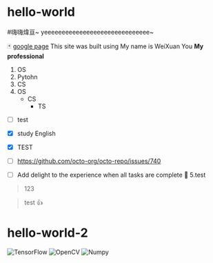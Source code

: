 # hello-world
#嗨嗨煒亘~
yeeeeeeeeeeeeeeeeeeeeeeeeeeeeee~

🃏
[google page](https://translate.google.com/)
This site was built using 
My name is WeiXuan You
**My professional**
1. OS
2. Pytohn
3. CS
4. OS
     - CS
       - TS 
- [ ] test
- [x] study English

- [x] TEST
- [ ] https://github.com/octo-org/octo-repo/issues/740
- [ ] Add delight to the experience when all tasks are complete :tada:
5.test
> 123

> test
:+1:
# hello-world-2
![TensorFlow](https://img.shields.io/badge/TensorFlow-v2.4-brightgreen)
![OpenCV](https://img.shields.io/badge/OpenCV-v4.5-brightgreen)
![Numpy](https://img.shields.io/badge/Numpy-v1.19-brightgreen)
